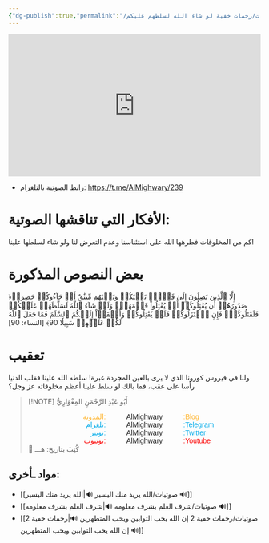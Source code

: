 ```yaml
---
{"dg-publish":true,"permalink":"/صوتيات/رحمات خفية لو شاء الله لسلطهم عليكم 🔊/","noteIcon":"✨"}
---
```





<div style="display: flex; justify-content: center;">
<iframe style="aspect-ratio: 16 / 9; width: 100% !important;" 
src="https://www.youtube.com/embed/SzZkwzRw8Ao?si=JMb3bDZxMVxodaIa" title="YouTube video player" frameborder="0" allow="accelerometer; autoplay; clipboard-write; encrypted-media; gyroscope; picture-in-picture; web-share" referrerpolicy="strict-origin-when-cross-origin" allowfullscreen></iframe>
</div>

- رابط الصوتية بالتلغرام: https://t.me/AlMighwary/239
# الأفكار التي تناقشها الصوتية:

كم من المخلوقات فطرهها الله على استئناسنا وعدم التعرض لنا ولو شاء لسلطها علينا! 


# بعض النصوص المذكورة
﴿إِلَّا ٱلَّذِينَ يَصِلُونَ إِلَىٰ قَوۡمِۭ بَيۡنَكُمۡ وَبَيۡنَهُم مِّيثَٰقٌ أَوۡ جَآءُوكُمۡ حَصِرَتۡ صُدُورُهُمۡ أَن يُقَٰتِلُوكُمۡ أَوۡ يُقَٰتِلُواْ قَوۡمَهُمۡۚ وَلَوۡ شَآءَ ٱللَّهُ لَسَلَّطَهُمۡ عَلَيۡكُمۡ فَلَقَٰتَلُوكُمۡۚ فَإِنِ ٱعۡتَزَلُوكُمۡ فَلَمۡ يُقَٰتِلُوكُمۡ وَأَلۡقَوۡاْ إِلَيۡكُمُ ٱلسَّلَمَ فَمَا جَعَلَ ٱللَّهُ لَكُمۡ عَلَيۡهِمۡ سَبِيلٗا 90﴾ [النساء: 90]

# تعقيب
ولنا في فيروس كورونا الذي لا يرى بالعين المجردة عبرة! سلطه الله علينا فقلب الدنيا رأسا على عقب، فما بالك لو سلط علينا أعظم مخلوقاته عز وجل؟


> [!NOTE]   أَبُو عَبْدِ الرَّحْمَنِ المِغْوَارِيُّ 
> <div style="display: flex; width: 100%; text-align: center; font-family: sans-serif;"> <div style="flex: 1; text-align: right; color: #ffb329;">المدونة:</div>     <div style="flex: 1;">    <a href="https://almighwary.netlify.app">AlMighwary</a>  </div><div style="flex: 1; text-align: left; color: #ffb329;">:Blog</div></div>
>     <div style="display: flex; width: 100%; text-align: center; font-family: sans-serif;"> <div style="flex: 1; text-align: right; color: #01abe9;">تلغرام:</div>      <div style="flex: 1;">        <a href="https://t.me/AlMighwary">AlMighwary</a>      </div>      <div style="flex: 1; text-align: left; color: #01abe9;">:Telegram</div>   </div>
>    
>    <div style="display: flex; width: 100%; text-align: center; font-family: sans-serif;">     <div style="flex: 1; text-align: right; color: #01abe9;">تويتر:</div>      <div style="flex: 1;">       <a href="https://x.com/AlMighwary">AlMighwary</a>      </div>     <div style="flex: 1; text-align: left; color: #01abe9;">:Twitter</div>    </div> <div style="display: flex; width: 100%; text-align: center; font-family: sans-serif;">      <div style="flex: 1; text-align: right; color: #fb0101;">يوتيوب:</div><div style="flex: 1;"> <a href="https://www.youtube.com/@AlMighwary">AlMighwary</a>      </div>  <div style="flex: 1; text-align: left; color: #fb0101;">:Youtube</div>   </div>   
>    <footer>📅 كُتِبَ  بتاريخ:  هـــ</footer>
 
 
 

## مواد ـأخرى:
- [[صوتيات/الله يريد منك اليسير 🔊\|الله يريد منك اليسير 🔊]]
- [[صوتيات/شرف العلم بشرف معلومه 🔊\|شرف العلم بشرف معلومه 🔊]]
- [[صوتيات/رحمات خفية 2 إن الله يحب التوابين ويحب المتطهرين 🔊\|رحمات خفية 2 إن الله يحب التوابين ويحب المتطهرين 🔊]]
